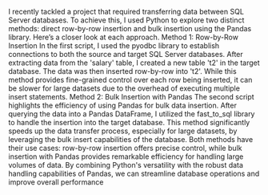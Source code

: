 
I recently tackled a project that required transferring data between SQL Server databases. To achieve this, I used Python to explore two distinct methods: direct row-by-row insertion and bulk insertion using the Pandas library. Here’s a closer look at each approach.
Method 1: Row-by-Row Insertion
In the first script, I used the pyodbc library to establish connections to both the source and target SQL Server databases. After extracting data from the 'salary' table, I created a new table 't2' in the target database. The data was then inserted row-by-row into 't2'. While this method provides fine-grained control over each row being inserted, it can be slower for large datasets due to the overhead of executing multiple insert statements.
Method 2: Bulk Insertion with Pandas
The second script highlights the efficiency of using Pandas for bulk data insertion. After querying the data into a Pandas DataFrame, I utilized the fast_to_sql library to handle the insertion into the target database. This method significantly speeds up the data transfer process, especially for large datasets, by leveraging the bulk insert capabilities of the database.
Both methods have their use cases: row-by-row insertion offers precise control, while bulk insertion with Pandas provides remarkable efficiency for handling large volumes of data. By combining Python's versatility with the robust data handling capabilities of Pandas, we can streamline database operations and improve overall performance
